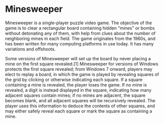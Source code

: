 # Minesweeper
Minesweeper is a single-player puzzle video game. The objective of the game is to clear a rectangular board containing hidden "mines" or bombs without detonating any of them, with help from clues about the number of neighboring mines in each field. The game originates from the 1960s, and has been written for many computing platforms in use today. It has many variations and offshoots.

Some versions of Minesweeper will set up the board by never placing a mine on the first square revealed.[1] Minesweeper for versions of Windows protects the first square revealed; from Windows 7 onward, players may elect to replay a board, in which the game is played by revealing squares of the grid by clicking or otherwise indicating each square. If a square containing a mine is revealed, the player loses the game. If no mine is revealed, a digit is instead displayed in the square, indicating how many adjacent squares contain mines; if no mines are adjacent, the square becomes blank, and all adjacent squares will be recursively revealed. The player uses this information to deduce the contents of other squares, and may either safely reveal each square or mark the square as containing a mine.